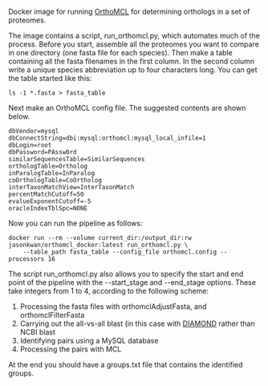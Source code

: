 Docker image for running [OrthoMCL](http://orthomcl.org/orthomcl/) for determining orthologs in a set of proteomes. 

The image contains a script, run_orthomcl.py, which automates much of the process. Before you start, assemble all
the proteomes you want to compare in one directory (one fasta file for each species). Then make a table containing
all the fasta filenames in the first column. In the second column write a unique species abbreviation up to four
characters long. You can get the table started like this:

```
ls -1 *.fasta > fasta_table
``` 

Next make an OrthoMCL config file. The suggested contents are shown below.

```
dbVendor=mysql
dbConnectString=dbi:mysql:orthomcl:mysql_local_infile=1
dbLogin=root
dbPassword=PAssw0rd
similarSequencesTable=SimilarSequences
orthologTable=Ortholog
inParalogTable=InParalog
coOrthologTable=CoOrtholog
interTaxonMatchView=InterTaxonMatch
percentMatchCutoff=50
evalueExponentCutoff=-5
oracleIndexTblSpc=NONE
```

Now you can run the pipeline as follows:

```
docker run --rm --volume current_dir:/output_dir:rw jasonkwan/orthomcl_docker:latest run_orthomcl.py \
	--table_path fasta_table --config_file orthomcl.config --processors 16
```

The script run_orthomcl.py also allows you to specify the start and end point of the pipeline with the --start_stage 
and --end_stage options. These take integers from 1 to 4, according to the following scheme:

1. Processing the fasta files with orthomclAdjustFasta, and orthomclFilterFasta
2. Carrying out the all-vs-all blast (in this case with [DIAMOND](https://github.com/bbuchfink/diamond) rather than NCBI blast
3. Identifying pairs using a MySQL database
4. Processing the pairs with MCL

At the end you should have a groups.txt file that contains the identified groups.
